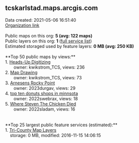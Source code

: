 <h2>tcskarlstad.maps.arcgis.com</h2> Data created: 2021-05-06 16:51:40 <br /><a target='new' href='https://tcskarlstad.maps.arcgis.com'>Organization link</a><br /><br />Public maps on this org: <b>5 (avg: 122 maps)</b><br />Public layers on this org: <b>1 </b>(<a target='new' href='https://services.arcgis.com/26pQ8Oxm4SKmLKA1/ArcGIS/rest/services'>full service list</a>)<br />Estimated storaged used by feature layers: <b>0 MB (avg: 250 KB)</b><br /><br />**Top 50 public maps by views:**<br />  1. <a target='new' href='https://www.arcgis.com/home/item.html?id=07d05bf0ab77453a862c005925037186'>Heads-Up Digitizing</a> <br />  &nbsp;&nbsp;&nbsp;&nbsp; &nbsp;&nbsp;owner: kwikstrom_TCS, views: 236<br />  2. <a target='new' href='https://www.arcgis.com/home/item.html?id=fc3003245d3e4b0ca2f8a438e1ce59bc'>Map Drawing</a> <br />  &nbsp;&nbsp;&nbsp;&nbsp; &nbsp;&nbsp;owner: kwikstrom_TCS, views: 73<br />  3. <a target='new' href='https://www.arcgis.com/home/item.html?id=2a7b753f811d4fd6ac216e355c4d78f2'>Arnesens Rocky Point</a> <br />  &nbsp;&nbsp;&nbsp;&nbsp; &nbsp;&nbsp;owner: 2023durgav, views: 29<br />  4. <a target='new' href='https://www.arcgis.com/home/item.html?id=ad20bc7ad6304549a18295a9ffa50daf'>top ten donuts shops in minnsota </a> <br />  &nbsp;&nbsp;&nbsp;&nbsp; &nbsp;&nbsp;owner: 2022swebrax, views: 18<br />  5. <a target='new' href='https://www.arcgis.com/home/item.html?id=7821be39f2814337a394366c1cf231d3'>Where Steven The Chicken Died</a> <br />  &nbsp;&nbsp;&nbsp;&nbsp; &nbsp;&nbsp;owner: 2022sladam, views: 16<br /><br /><br />**Top 25 largest public feature services (estimated):**<br /> 1. <a target='new' href='https://www.arcgis.com/home/item.html?id=5a18f5b8a8ed47e8ac4cf59ec4db8714'>Tri-County Map Layers</a><br /> &nbsp;&nbsp;&nbsp;&nbsp;storage: 0 MB, modified: 2016-11-15 14:06:15<br />